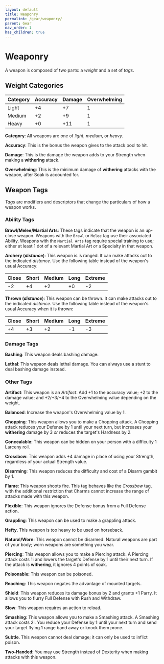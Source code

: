 ```yaml
---
layout: default
title: Weaponry
permalink: /gear/weaponry/
parent: Gear
nav_order: 1
has_children: true
---
```


# Weaponry

A weapon is composed of two parts: a _weight_ and a set of _tags_.

## Weight Categories

| Category | Accuracy | Damage | Overwhelming |
| :------- | :------- | :----- | :----------- |
| Light    | +4       | +7     | 1            |
| Medium   | +2       | +9     | 1            |
| Heavy    | +0       | +11    | 1            |

**Category**: All weapons are one of _light_, _medium_, or _heavy_.

**Accuracy**: This is the bonus the weapon gives to the attack pool to hit.

**Damage**: This is the damage the weapon adds to your Strength when making a
**withering** attack.

**Overwhelming**: This is the minimum damage of **withering** attacks with the
weapon, after Soak is accounted for.

## Weapon Tags

_Tags_ are modifiers and descriptors that change the particulars of how a weapon
works.

### Ability Tags

**Brawl/Melee/Martial Arts**: These tags indicate that the weapon is an up-close
weapon. Weapons with the `Brawl` or `Melee` tag use their associated Ability.
Weapons with the `Martial Arts` tag require special training to use; either at
least 1 dot of a relevant Martial Art _or_ a Specialty in that weapon.

**Archery (_distance_)**: This weapon is is ranged. It can make attacks out to
the indicated _distance_. Use the following table instead of the weapon's
usual Accuracy:

| Close | Short | Medium | Long | Extreme |
| :---- | :---- | :----- | :--- | :------ |
| -2    | +4    | +2     | +0   | -2      |

**Thrown (_distance_)**: This weapon can be thrown. It can make attacks out to
the indicated _distance_. Use the following table instead of the weapon's usual
Accuracy when it is thrown:

| Close | Short | Medium | Long | Extreme |
| :---- | :---- | :----- | :--- | :------ |
| +4    | +3    | +2     | -1   | -3      |

### Damage Tags

**Bashing**: This weapon deals bashing damage.

**Lethal**: This wepaon deals lethal damage. You can always use a stunt to deal
bashing damage instead.

### Other Tags

**Artifact**: This weapon is an _Artifact_. Add +1 to the accuracy value; +2 to
the damage value; and +2/+3/+4 to the Overwhelming value depending on the
weight.

**Balanced**: Increase the weapon's Overwhelming value by 1.

**Chopping**: This weapon allows you to make a Chopping attack. A Chopping
attack reduces your Defense by 1 until your next turn, but increases your
**withering** damage by 3 _or_ reduces the target's Hardness by 2.

**Concealable**: This weapon can be hidden on your person with a difficulty 1
Larceny roll.

**Crossbow**: This weapon adds +4 damage in place of using your Strength,
regardless of your actual Strength value.

**Disarming**: This weapon reduces the difficulty and cost of a Disarm gambit
by 1.

**Flame**: This weapon shoots fire. This tag behaves like the _Crossbow_ tag,
with the additional restriction that Charms cannot increase the range of attacks
made with this weapon.

**Flexible**: This weapon ignores the Defense bonus from a Full Defense action.

**Grappling**: This weapon can be used to make a grappling attack.

**Hefty**. This weapon is too heavy to be used on horseback.

**Natural/Worn**: This weapon cannot be disarmed. Natural weapons are part of
your body; worn weapons are something you wear.

**Piercing**: This weapon allows you to make a Piercing attack. A Piercing
attack costs 1i and lowers the target's Defense by 1 until their next turn. If
the attack is **withering**, it ignores 4 points of soak.

**Poisonable**: This weapon can be poisoned.

**Reaching**: This weapon negates the advantage of mounted targets.

**Shield**: This weapon reduces its damage bonus by 2 and grants +1 Parry. It
allows you to flurry Full Defense with Rush and Withdraw.

**Slow**: This weapon requires an action to reload.

**Smashing**: This weapon allows you to make a Smashing attack. A Smashing
attack costs 2i. You reduce your Defense by 1 until your next turn and send your
target flying 1 range band away or knock them prone.

**Subtle**. This weapon cannot deal damage; it can only be used to inflict
poison.

**Two-Handed**: You may use Strength instead of Dexterity when making attacks
with this weapon.
